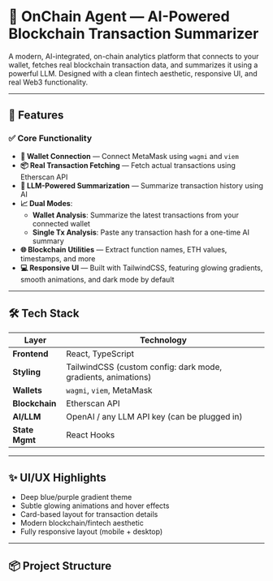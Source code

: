 # 🧠 OnChain Agent — AI-Powered Blockchain Transaction Summarizer

A modern, AI-integrated, on-chain analytics platform that connects to your wallet, fetches real blockchain transaction data, and summarizes it using a powerful LLM. Designed with a clean fintech aesthetic, responsive UI, and real Web3 functionality.

---

## 🚀 Features

### ✅ Core Functionality
- **🔗 Wallet Connection** — Connect MetaMask using `wagmi` and `viem`
- **📦 Real Transaction Fetching** — Fetch actual transactions using Etherscan API
- **🧠 LLM-Powered Summarization** — Summarize transaction history using AI
- **📈 Dual Modes**:
  - **Wallet Analysis**: Summarize the latest transactions from your connected wallet
  - **Single Tx Analysis**: Paste any transaction hash for a one-time AI summary
- **🌐 Blockchain Utilities** — Extract function names, ETH values, timestamps, and more
- **💻 Responsive UI** — Built with TailwindCSS, featuring glowing gradients, smooth animations, and dark mode by default

---

## 🛠️ Tech Stack

| Layer           | Technology                                      |
|----------------|--------------------------------------------------|
| **Frontend**    | React, TypeScript                               |
| **Styling**     | TailwindCSS (custom config: dark mode, gradients, animations) |
| **Wallets**     | `wagmi`, `viem`, MetaMask                      |
| **Blockchain**  | Etherscan API                                   |
| **AI/LLM**      | OpenAI / any LLM API key (can be plugged in)    |
| **State Mgmt**  | React Hooks                                     |

---

## ✨ UI/UX Highlights

- Deep blue/purple gradient theme
- Subtle glowing animations and hover effects
- Card-based layout for transaction details
- Modern blockchain/fintech aesthetic
- Fully responsive layout (mobile + desktop)

---

## 📦 Project Structure

